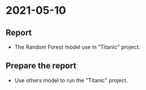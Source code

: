 # 2021-05-10
## Report
* The Random Forest model use in "Titanic" project.

## Prepare the report
* Use others model to run the "Titanic" project.